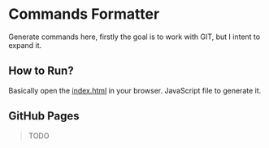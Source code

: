 # Commands Formatter
Generate commands here, firstly the goal is to work with GIT, but I
intent to expand it.

## How to Run?
Basically open the [index.html](index.html) in your browser.
JavaScript file to generate it.

## GitHub Pages
> TODO
